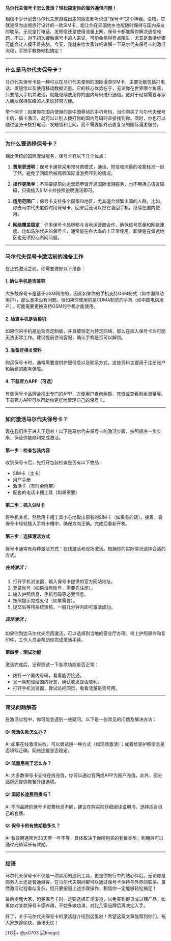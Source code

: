 **马尔代夫保号卡怎么激活？轻松搞定你的海外通信问题！**

相信不少计划去马尔代夫旅游或出差的朋友都听说过“保号卡”这个神器。没错，它就是专为出境旅行设计的一款SIM卡，能让你在异国他乡也能随时保持与国内亲友的联系。无论是打电话、发短信还是使用流量上网，保号卡都能帮你解决通信难题。不过，对于初次接触保号卡的人来说，可能会觉得有点陌生，尤其是激活步骤可能会让人摸不着头脑。今天，我就来给大家详细讲解一下马尔代夫保号卡的激活流程，手把手教你轻松搞定！

---

### **什么是马尔代夫保号卡？**
马尔代夫保号卡是一种可以在马尔代夫使用的国际漫游SIM卡，主要功能包括打电话、发短信以及使用移动数据流量。它的核心优势在于，无论你在世界哪个角落，只要插入手机并激活，就能继续使用你的国内号码进行通信。这对于经常需要与家人朋友保持联络的人来说非常方便。

举个例子：如果你在国内使用的是中国移动的手机号码，当你购买了马尔代夫保号卡后，插卡激活，就可以让别人拨打你的国内号码时直接找到你。同时，你也可以通过这张卡拨打电话、发短信和上网，而不需要额外设置复杂的国际漫游服务。

---

### **为什么要选择保号卡？**
相比传统的国际漫游服务，保号卡有以下几个优点：

1. **费用更透明**：保号卡通常采用预付费模式，通话、短信和流量的收费标准一目了然，避免了回国后被高额国际漫游费吓到的情况。
   
2. **操作更简单**：不需要提前向运营商申请开通国际漫游服务，也不用担心语言障碍，只需插入SIM卡并按照说明激活即可。

3. **适用范围广**：保号卡支持多个国家和地区，尤其适合频繁出国的人群。比如，你去马尔代夫度假时用保号卡，回来后还可以把它装回手机，继续在国内使用。

4. **网络覆盖稳定**：许多保号卡品牌都与当地运营商合作，确保信号质量和网络速度。比如马尔代夫的保号卡，通常能在各大岛屿上正常使用，即使是在偏远地区也无须担心断网问题。

---

### **马尔代夫保号卡激活前的准备工作**
在正式激活之前，你需要做好以下准备：

#### 1. 确认手机是否兼容
大多数保号卡是基于GSM网络的，因此如果你的手机支持GSM制式（如中国移动用户），那么基本没有问题。但如果你使用的是CDMA制式的手机（如中国电信用户），可能需要更换支持GSM的手机才能使用。

#### 2. 检查手机是否锁机
如果你的手机是运营商定制版，并且被锁定为特定网络，那么在插入保号卡后可能无法正常工作。建议提前咨询客服，确认手机是否可以解锁。

#### 3. 准备好相关资料
购买保号卡时，通常需要提供护照信息以及联系方式。这些资料主要用于注册账户和后续的服务保障。

#### 4. 下载官方APP（可选）
有些保号卡品牌会推出专门的APP，方便用户查询余额、充值或查看剩余流量等。下载官方APP可以帮助你更好地管理自己的保号卡。

---

### **如何激活马尔代夫保号卡？**
现在我们终于进入正题啦！以下是马尔代夫保号卡的激活步骤，按照顺序一步步来，保证你能顺利完成激活。

#### **第一步：检查包装内容**
收到保号卡后，先打开包装检查是否有以下物品：
- SIM卡（主卡）
- 用户手册
- 激活卡（有时会附带）
- 配套的电话卡槽工具（如果需要）

#### **第二步：插入SIM卡**
将手机关机，然后用卡槽工具小心地取出原有的SIM卡（如果有的话）。接着，将保号卡轻轻插入手机卡槽中，确保方向正确。完成后重新开机。

#### **第三步：选择激活方式**
保号卡通常有两种激活方式：在线激活和现场激活。根据你的实际情况选择合适的方式。

##### 在线激活：
1. 打开手机浏览器，输入保号卡提供的官方网站地址。
2. 登录账号（如果没有账号，需要先注册）。
3. 输入护照信息、手机号码等必要信息。
4. 按照提示完成支付（如果需要）。
5. 提交后等待系统审核，一般几分钟内即可激活成功。

##### 现场激活：
如果你到达马尔代夫后再激活，可以选择到当地的营业厅办理。带上护照原件和复印件，工作人员会帮助你完成激活手续。

#### **第四步：测试功能**
激活完成后，记得测试一下各项功能是否正常：
- 拨打一个国内号码，看看能否接通。
- 发一条短信给国内好友，确认收发是否顺利。
- 打开手机浏览器，尝试访问网页，看看流量是否可用。

---

### **常见问题解答**
在激活过程中，你可能会遇到一些疑问。以下是一些常见的问题及解决办法：

#### Q: 激活失败怎么办？
A: 如果在线激活失败，可以尝试换一种方式（如现场激活）；或者检查护照信息是否填写正确，网络连接是否稳定。

#### Q: 流量用完了怎么办？
A: 大多数保号卡支持在线充值，你可以通过官网或APP为账户充值。此外，部分品牌还提供套餐升级选项。

#### Q: 国际长途费用贵吗？
A: 不同品牌的保号卡资费标准不同，建议在购买前仔细阅读说明书，选择适合自己的套餐。

#### Q: 保号卡的有效期是多久？
A: 有效期通常为30天至一年不等，具体取决于你所购买的套餐类型。到期后可以通过充值延长有效期。

---

### **结语**
马尔代夫保号卡不仅是一项实用的通讯工具，更是你旅行中的贴心伴侣。无论你是商务人士还是普通游客，在马尔代夫期间都可以通过保号卡保持与外界的联系。虽然激活过程看似复杂，但只要按照上述步骤操作，相信你一定能够轻松搞定！

最后提醒大家，购买保号卡时一定要选择正规渠道，以免买到假货或过期产品。如果你对某款保号卡感兴趣，不妨多做功课，对比几家品牌后再决定入手。

好了，关于马尔代夫保号卡的激活就介绍到这里啦！希望这篇文章能帮到你们，祝大家旅途愉快，通讯无忧！

[TG💪+ @jx0703 ![Image](https://github.com/user-attachments/assets/dbca1d08-cadb-493c-b0ec-ad6f7a83f270)]